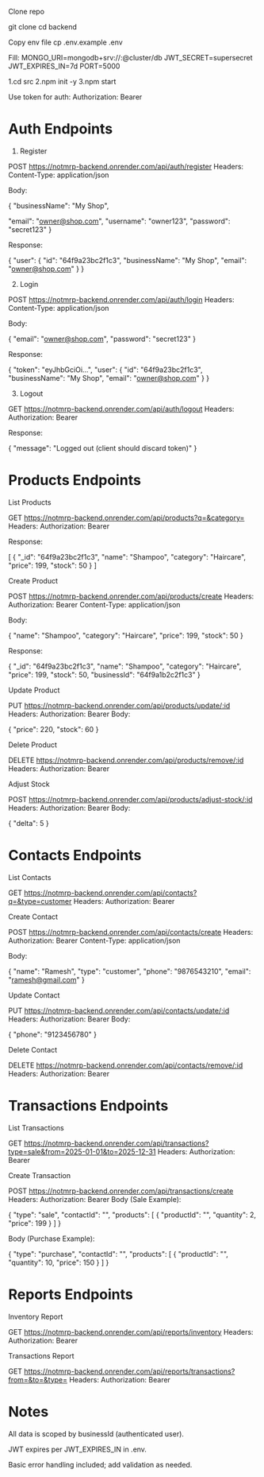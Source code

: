 Clone repo

git clone <repo-url>
cd backend

Copy env file
cp .env.example .env

Fill:
MONGO_URI=mongodb+srv://<user>:<pass>@cluster/db
JWT_SECRET=supersecret
JWT_EXPIRES_IN=7d
PORT=5000


1.cd src
2.npm init -y
3.npm start

Use token for auth:
Authorization: Bearer <token>

# Auth Endpoints
1. Register

POST https://notmrp-backend.onrender.com/api/auth/register
Headers: Content-Type: application/json

Body:

{
  "businessName": "My Shop",

  "email": "owner@shop.com",
  "username": "owner123",
  "password": "secret123"
}


Response:

{
  "user": {
    "id": "64f9a23bc2f1c3",
    "businessName": "My Shop",
    "email": "owner@shop.com"
  }
}

2. Login

POST https://notmrp-backend.onrender.com/api/auth/login
Headers: Content-Type: application/json

Body:

{
  "email": "owner@shop.com",
  "password": "secret123"
}


Response:

{
  "token": "eyJhbGciOi...",
  "user": {
    "id": "64f9a23bc2f1c3",
    "businessName": "My Shop",
    "email": "owner@shop.com"
  }
}

3. Logout

GET https://notmrp-backend.onrender.com/api/auth/logout
Headers: Authorization: Bearer <token>

Response:

{
  "message": "Logged out (client should discard token)"
}

# Products Endpoints
List Products

GET https://notmrp-backend.onrender.com/api/products?q=&category=
Headers: Authorization: Bearer <token>

Response:

[
  {
    "_id": "64f9a23bc2f1c3",
    "name": "Shampoo",
    "category": "Haircare",
    "price": 199,
    "stock": 50
  }
]

Create Product

POST https://notmrp-backend.onrender.com/api/products/create
Headers:
Authorization: Bearer <token>
Content-Type: application/json

Body:

{
  "name": "Shampoo",
  "category": "Haircare",
  "price": 199,
  "stock": 50
}


Response:

{
  "_id": "64f9a23bc2f1c3",
  "name": "Shampoo",
  "category": "Haircare",
  "price": 199,
  "stock": 50,
  "businessId": "64f9a1b2c2f1c3"
}

Update Product

PUT https://notmrp-backend.onrender.com/api/products/update/:id
Headers: Authorization: Bearer <token>
Body:

{
  "price": 220,
  "stock": 60
}

Delete Product

DELETE https://notmrp-backend.onrender.com/api/products/remove/:id
Headers: Authorization: Bearer <token>

Adjust Stock

POST https://notmrp-backend.onrender.com/api/products/adjust-stock/:id
Headers: Authorization: Bearer <token>
Body:

{
  "delta": 5
}

# Contacts Endpoints
List Contacts

GET https://notmrp-backend.onrender.com/api/contacts?q=&type=customer
Headers: Authorization: Bearer <token>

Create Contact

POST https://notmrp-backend.onrender.com/api/contacts/create
Headers:
Authorization: Bearer <token>
Content-Type: application/json

Body:

{
  "name": "Ramesh",
  "type": "customer",
  "phone": "9876543210",
  "email": "ramesh@gmail.com"
}

Update Contact

PUT https://notmrp-backend.onrender.com/api/contacts/update/:id
Headers: Authorization: Bearer <token>
Body:

{
  "phone": "9123456780"
}

Delete Contact

DELETE https://notmrp-backend.onrender.com/api/contacts/remove/:id
Headers: Authorization: Bearer <token>

# Transactions Endpoints
List Transactions

GET https://notmrp-backend.onrender.com/api/transactions?type=sale&from=2025-01-01&to=2025-12-31
Headers: Authorization: Bearer <token>

Create Transaction

POST https://notmrp-backend.onrender.com/api/transactions/create
Headers: Authorization: Bearer <token>
Body (Sale Example):

{
  "type": "sale",
  "contactId": "<customer id>",
  "products": [
    { "productId": "<id>", "quantity": 2, "price": 199 }
  ]
}


Body (Purchase Example):

{
  "type": "purchase",
  "contactId": "<vendor id>",
  "products": [
    { "productId": "<id>", "quantity": 10, "price": 150 }
  ]
}

# Reports Endpoints
Inventory Report

GET https://notmrp-backend.onrender.com/api/reports/inventory
Headers: Authorization: Bearer <token>

Transactions Report

GET https://notmrp-backend.onrender.com/api/reports/transactions?from=&to=&type=
Headers: Authorization: Bearer <token>


# Notes

All data is scoped by businessId (authenticated user).

JWT expires per JWT_EXPIRES_IN in .env.

Basic error handling included; add validation as needed.
